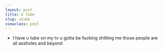 ```yaml
---
layout: post
title: U Tube
slug: utube
viewclass: post
---
```


<ul class="list--messages">
    <li class="message message--joe">
        <p class="message__copy">
            I have u tube on my tv u gotta be fucking shitting me those people are all assholes and beyond
        </p>
    </li>
</ul>
